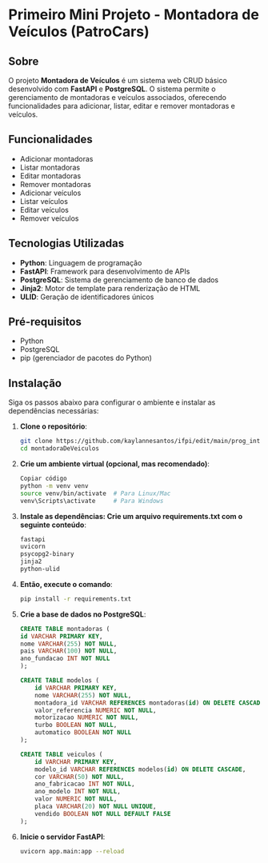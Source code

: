 # Primeiro Mini Projeto - Montadora de Veículos (PatroCars)

## Sobre

O projeto **Montadora de Veículos** é um sistema web CRUD básico desenvolvido com **FastAPI** e **PostgreSQL**. O sistema permite o gerenciamento de montadoras e veículos associados, oferecendo funcionalidades para adicionar, listar, editar e remover montadoras e veículos.

## Funcionalidades

- Adicionar montadoras
- Listar montadoras
- Editar montadoras
- Remover montadoras
- Adicionar veículos
- Listar veículos
- Editar veículos
- Remover veículos

## Tecnologias Utilizadas

- **Python**: Linguagem de programação
- **FastAPI**: Framework para desenvolvimento de APIs
- **PostgreSQL**: Sistema de gerenciamento de banco de dados
- **Jinja2**: Motor de template para renderização de HTML
- **ULID**: Geração de identificadores únicos

## Pré-requisitos

- Python
- PostgreSQL
- pip (gerenciador de pacotes do Python)

## Instalação

Siga os passos abaixo para configurar o ambiente e instalar as dependências necessárias:

1. **Clone o repositório**:
   ```bash
   git clone https://github.com/kaylannesantos/ifpi/edit/main/prog_internetII-2024.2/patroCars
   cd montadoraDeVeiculos

2. **Crie um ambiente virtual (opcional, mas recomendado)**:
    ```bash
    Copiar código
    python -m venv venv
    source venv/bin/activate  # Para Linux/Mac
    venv\Scripts\activate     # Para Windows

3. **Instale as dependências: Crie um arquivo requirements.txt com o seguinte conteúdo**:
    ```bash
    fastapi
    uvicorn
    psycopg2-binary
    jinja2
    python-ulid
    
4. **Então, execute o comando**:
    ```bash
    pip install -r requirements.txt

5. **Crie a base de dados no PostgreSQL**:
    ```sql
    CREATE TABLE montadoras (
    id VARCHAR PRIMARY KEY,
    nome VARCHAR(255) NOT NULL,
    pais VARCHAR(100) NOT NULL,
    ano_fundacao INT NOT NULL
    );

    CREATE TABLE modelos (
        id VARCHAR PRIMARY KEY,
        nome VARCHAR(255) NOT NULL,
        montadora_id VARCHAR REFERENCES montadoras(id) ON DELETE CASCADE,
        valor_referencia NUMERIC NOT NULL,
        motorizacao NUMERIC NOT NULL,
        turbo BOOLEAN NOT NULL,
        automatico BOOLEAN NOT NULL
    );

    CREATE TABLE veiculos (
        id VARCHAR PRIMARY KEY,
        modelo_id VARCHAR REFERENCES modelos(id) ON DELETE CASCADE,
        cor VARCHAR(50) NOT NULL,
        ano_fabricacao INT NOT NULL,
        ano_modelo INT NOT NULL,
        valor NUMERIC NOT NULL,
        placa VARCHAR(20) NOT NULL UNIQUE,
        vendido BOOLEAN NOT NULL DEFAULT FALSE
    );
    ```

6. **Inicie o servidor FastAPI**:
    ```bash
    uvicorn app.main:app --reload
